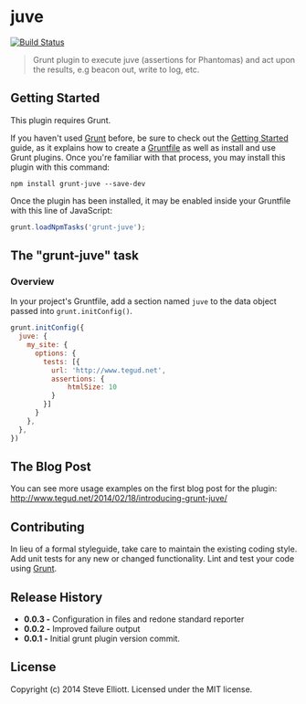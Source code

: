 # juve
[![Build Status](https://travis-ci.org/tegud/grunt-juve.png?branch=master)](https://travis-ci.org/tegud/grunt-juve)
> Grunt plugin to execute juve (assertions for Phantomas) and act upon the results, e.g beacon out, write to log, etc.

## Getting Started
This plugin requires Grunt.

If you haven't used [Grunt](http://gruntjs.com/) before, be sure to check out the [Getting Started](http://gruntjs.com/getting-started) guide, as it explains how to create a [Gruntfile](http://gruntjs.com/sample-gruntfile) as well as install and use Grunt plugins. Once you're familiar with that process, you may install this plugin with this command:

```shell
npm install grunt-juve --save-dev
```

Once the plugin has been installed, it may be enabled inside your Gruntfile with this line of JavaScript:

```js
grunt.loadNpmTasks('grunt-juve');
```

## The "grunt-juve" task

### Overview
In your project's Gruntfile, add a section named `juve` to the data object passed into `grunt.initConfig()`.

```js
grunt.initConfig({
  juve: {
    my_site: {
      options: {
        tests: [{
          url: 'http://www.tegud.net',
          assertions: {
              htmlSize: 10
          }
        }]
      }
    },
  },
})
```

## The Blog Post
You can see more usage examples on the first blog post for the plugin: http://www.tegud.net/2014/02/18/introducing-grunt-juve/

## Contributing
In lieu of a formal styleguide, take care to maintain the existing coding style. Add unit tests for any new or changed functionality. Lint and test your code using [Grunt](http://gruntjs.com/).

## Release History
 * **0.0.3 -** Configuration in files and redone standard reporter
 * **0.0.2 -** Improved failure output
 * **0.0.1 -** Initial grunt plugin version commit.

## License
Copyright (c) 2014 Steve Elliott. Licensed under the MIT license.
